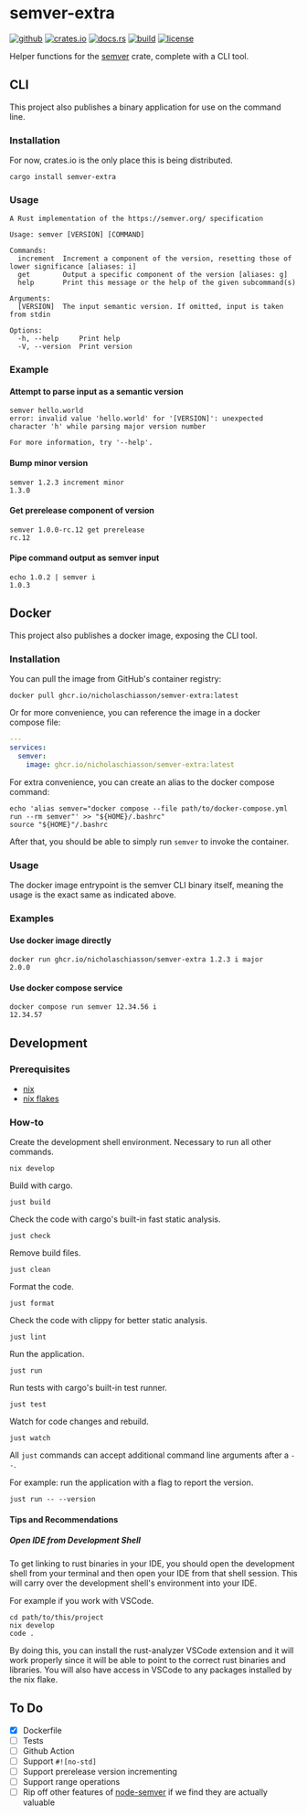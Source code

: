 # semver-extra

[![github](https://img.shields.io/badge/github-nicholaschiasson/semver-extra?logo=github)](https://github.com/nicholaschiasson/semver-extra)
[![crates.io](https://img.shields.io/crates/v/semver-extra?logo=rust)](https://crates.io/crates/semver-extra)
[![docs.rs](https://img.shields.io/docsrs/semver-extra?logo=docs.rs)](https://docs.rs/semver-extra)
[![build](https://github.com/nicholaschiasson/semver-extra/actions/workflows/build.yml/badge.svg)](https://github.com/nicholaschiasson/semver-extra/actions/workflows/build.yml)
[![license](https://img.shields.io/github/license/nicholaschiasson/semver-extra?logo=opensourceinitiative&logoColor=white)](https://github.com/nicholaschiasson/semver-extra?tab=MIT-1-ov-file#readme)

Helper functions for the [semver](https://crates.io/crates/semver) crate, complete with a CLI tool.

## CLI

This project also publishes a binary application for use on the command line.

### Installation

For now, crates.io is the only place this is being distributed.

```
cargo install semver-extra
```

### Usage

```
A Rust implementation of the https://semver.org/ specification

Usage: semver [VERSION] [COMMAND]

Commands:
  increment  Increment a component of the version, resetting those of lower significance [aliases: i]
  get        Output a specific component of the version [aliases: g]
  help       Print this message or the help of the given subcommand(s)

Arguments:
  [VERSION]  The input semantic version. If omitted, input is taken from stdin

Options:
  -h, --help     Print help
  -V, --version  Print version
```

### Example

#### Attempt to parse input as a semantic version

```
semver hello.world
error: invalid value 'hello.world' for '[VERSION]': unexpected character 'h' while parsing major version number

For more information, try '--help'.
```

#### Bump minor version

```
semver 1.2.3 increment minor
1.3.0
```

#### Get prerelease component of version

```
semver 1.0.0-rc.12 get prerelease
rc.12
```

#### Pipe command output as semver input

```
echo 1.0.2 | semver i
1.0.3
```

## Docker

This project also publishes a docker image, exposing the CLI tool.

### Installation

You can pull the image from GitHub's container registry:

```
docker pull ghcr.io/nicholaschiasson/semver-extra:latest
```

Or for more convenience, you can reference the image in a docker compose file:

```yaml
---
services:
  semver:
    image: ghcr.io/nicholaschiasson/semver-extra:latest
```

For extra convenience, you can create an alias to the docker compose command:

```
echo 'alias semver="docker compose --file path/to/docker-compose.yml run --rm semver"' >> "${HOME}/.bashrc"
source "${HOME}"/.bashrc
```

After that, you should be able to simply run `semver` to invoke the container.

### Usage

The docker image entrypoint is the semver CLI binary itself, meaning the usage is the exact same as indicated above.

### Examples

#### Use docker image directly

```
docker run ghcr.io/nicholaschiasson/semver-extra 1.2.3 i major
2.0.0
```

#### Use docker compose service

```
docker compose run semver 12.34.56 i
12.34.57
```

## Development

### Prerequisites

- [nix](https://nixos.org/download.html)
- [nix flakes](https://nixos.wiki/wiki/Flakes#Enable_flakes)

### How-to

Create the development shell environment. Necessary to run all other commands.

```shell
nix develop
```

Build with cargo.

```shell
just build
```

Check the code with cargo's built-in fast static analysis.

```shell
just check
```

Remove build files.

```shell
just clean
```

Format the code.

```shell
just format
```

Check the code with clippy for better static analysis.

```shell
just lint
```

Run the application.

```shell
just run
```

Run tests with cargo's built-in test runner.

```shell
just test
```

Watch for code changes and rebuild.

```shell
just watch
```

All `just` commands can accept additional command line arguments after a `--`.

For example: run the application with a flag to report the version.

```shell
just run -- --version
```

#### Tips and Recommendations

##### Open IDE from Development Shell

To get linking to rust binaries in your IDE, you should open the development shell from your terminal and then open your IDE
from that shell session. This will carry over the development shell's environment into your IDE.

For example if you work with VSCode.

```shell
cd path/to/this/project
nix develop
code .
```

By doing this, you can install the rust-analyzer VSCode extension and it will work properly since it will be able to point to
the correct rust binaries and libraries. You will also have access in VSCode to any packages installed by the nix flake.

## To Do

- [x] Dockerfile
- [ ] Tests
- [ ] Github Action
- [ ] Support `#![no-std]`
- [ ] Support prerelease version incrementing
- [ ] Support range operations
- [ ] Rip off other features of [node-semver](https://github.com/npm/node-semver) if we find they are actually valuable
